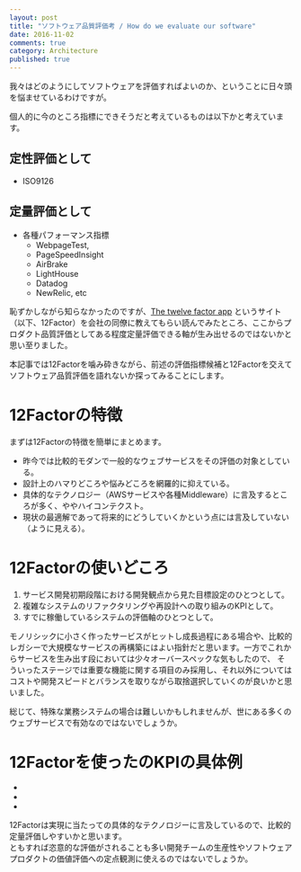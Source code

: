 ```yaml
---
layout: post
title: "ソフトウェア品質評価考 / How do we evaluate our software"
date: 2016-11-02
comments: true
category: Architecture
published: true 
---
```


我々はどのようにしてソフトウェアを評価すればよいのか、ということに日々頭を悩ませているわけですが。

個人的に今のところ指標にできそうだと考えているものは以下かと考えています。

## 定性評価として
- ISO9126
## 定量評価として
- 各種パフォーマンス指標
    - WebpageTest,
    - PageSpeedInsight
    - AirBrake
    - LightHouse
    - Datadog
    - NewRelic, etc

恥ずかしながら知らなかったのですが、[The twelve factor app](https://12factor.net/ja/) というサイト（以下、12Factor）を会社の同僚に教えてもらい読んでみたところ、ここからプロダクト品質評価としてある程度定量評価できる軸が生み出せるのではないかと思い至りました。

本記事では12Factorを噛み砕きながら、前述の評価指標候補と12Factorを交えてソフトウェア品質評価を語れないか探ってみることにします。

# 12Factorの特徴
まずは12Factorの特徴を簡単にまとめます。
- 昨今では比較的モダンで一般的なウェブサービスをその評価の対象としている。
- 設計上のハマりどころや悩みどころを網羅的に抑えている。
- 具体的なテクノロジー（AWSサービスや各種Middleware）に言及するところが多く、ややハイコンテクスト。
- 現状の最適解であって将来的にどうしていくかという点には言及していない（ように見える）。

# 12Factorの使いどころ

1. サービス開発初期段階における開発観点から見た目標設定のひとつとして。
2. 複雑なシステムのリファクタリングや再設計への取り組みのKPIとして。
3. すでに稼働しているシステムの評価軸のひとつとして。

モノリシックに小さく作ったサービスがヒットし成長過程にある場合や、比較的レガシーで大規模なサービスの再構築にはよい指針だと思います。一方でこれからサービスを生み出す段においては少々オーバースペックな気もしたので、  そういったステージでは重要な機能に関する項目のみ採用し、それ以外についてはコストや開発スピードとバランスを取りながら取捨選択していくのが良いかと思いました。

総じて、特殊な業務システムの場合は難しいかもしれませんが、世にある多くのウェブサービスで有効なのではないでしょうか。

# 12Factorを使ったのKPIの具体例

- 
-  
- 

12Factorは実現に当たっての具体的なテクノロジーに言及しているので、比較的定量評価しやすいかと思います。  
ともすれば恣意的な評価がされることも多い開発チームの生産性やソフトウェアプロダクトの価値評価への定点観測に使えるのではないでしょうか。
 

